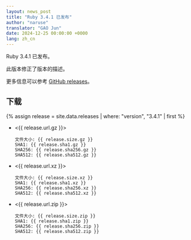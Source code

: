 ```yaml
---
layout: news_post
title: "Ruby 3.4.1 已发布"
author: "naruse"
translator: "GAO Jun"
date: 2024-12-25 00:00:00 +0000
lang: zh_cn
---
```


Ruby 3.4.1 已发布。

此版本修正了版本的描述。

更多信息可以参考 [GitHub releases](https://github.com/ruby/ruby/releases/tag/v3_4_1)。

## 下载

{% assign release = site.data.releases | where: "version", "3.4.1" | first %}

* <{{ release.url.gz }}>

      文件大小: {{ release.size.gz }}
      SHA1: {{ release.sha1.gz }}
      SHA256: {{ release.sha256.gz }}
      SHA512: {{ release.sha512.gz }}

* <{{ release.url.xz }}>

      文件大小: {{ release.size.xz }}
      SHA1: {{ release.sha1.xz }}
      SHA256: {{ release.sha256.xz }}
      SHA512: {{ release.sha512.xz }}

* <{{ release.url.zip }}>

      文件大小: {{ release.size.zip }}
      SHA1: {{ release.sha1.zip }}
      SHA256: {{ release.sha256.zip }}
      SHA512: {{ release.sha512.zip }}

